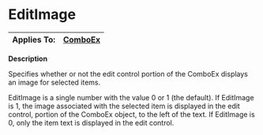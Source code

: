 




<h1 class="heading"><span class="name">EditImage</span></h1>

| Applies To: | [ComboEx](../a-z/comboex.md) |
| --- | ---  |


**Description**


Specifies whether or not the edit control portion of the ComboEx displays an image for selected items.


EditImage is a single number with the value 0 or 1 (the default). If EditImage is 1, the image associated with the selected item is displayed in the edit control, portion of the ComboEx object, to the left of the text. If EditImage is 0, only the item text is displayed in the edit control.



